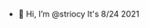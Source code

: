 - 👋 Hi, I’m @striocy
It's 8/24 2021

<!---
striocy/striocy is a ✨ special ✨ repository because its `README.md` (this file) appears on your GitHub profile.
You can click the Preview link to take a look at your changes.
--->
